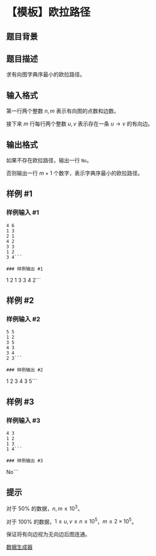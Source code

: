 # 【模板】欧拉路径

## 题目背景



## 题目描述

求有向图字典序最小的欧拉路径。

## 输入格式

第一行两个整数 $n,m$ 表示有向图的点数和边数。

接下来 $m$ 行每行两个整数 $u,v$ 表示存在一条 $u\to v$ 的有向边。

## 输出格式

如果不存在欧拉路径，输出一行 `No`。

否则输出一行 $m+1$ 个数字，表示字典序最小的欧拉路径。

## 样例 #1

### 样例输入 #1
```
4 6
1 3
2 1
4 2
3 3
1 2
3 4```

### 样例输出 #1

```
1 2 1 3 3 4 2```

## 样例 #2

### 样例输入 #2
```
5 5
1 2
3 5
4 3
3 4
2 3```

### 样例输出 #2

```
1 2 3 4 3 5```

## 样例 #3

### 样例输入 #3
```
4 3
1 2
1 3
1 4```

### 样例输出 #3

```
No```

## 提示

对于 $50\%$ 的数据，$n,m\leq 10^3$。

对于 $100\%$ 的数据，$1\leq u,v\leq n\leq 10^5$，$m\leq 2\times 10^5$。

保证将有向边视为无向边后图连通。

[数据生成器](https://www.luogu.com.cn/paste/9oswk47n)
